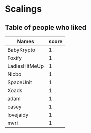 # Scalings
## Table of people who liked
Names | score
--- | ---
BabyKrypto | 1
Foxify | 1
LadiesHitMeUp | 1
Nicbo | 1
SpaceUnit | 1
Xoads | 1
adam | 1
casey | 1
lovejaidy | 1
mvri | 1

